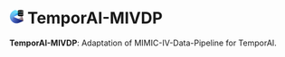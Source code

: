 <!-- These are examples of badges you might want to add to your README:
     please update the URLs accordingly

[![Built Status](https://api.cirrus-ci.com/github/<USER>/temporai-mivdp.svg?branch=main)](https://cirrus-ci.com/github/<USER>/temporai-mivdp)
[![ReadTheDocs](https://readthedocs.org/projects/temporai-mivdp/badge/?version=latest)](https://temporai-mivdp.readthedocs.io/en/stable/)
[![Coveralls](https://img.shields.io/coveralls/github/<USER>/temporai-mivdp/main.svg)](https://coveralls.io/r/<USER>/temporai-mivdp)
[![PyPI-Server](https://img.shields.io/pypi/v/temporai-mivdp.svg)](https://pypi.org/project/temporai-mivdp/)
[![Conda-Forge](https://img.shields.io/conda/vn/conda-forge/temporai-mivdp.svg)](https://anaconda.org/conda-forge/temporai-mivdp)
[![Monthly Downloads](https://pepy.tech/badge/temporai-mivdp/month)](https://pepy.tech/project/temporai-mivdp)
[![Twitter](https://img.shields.io/twitter/url/http/shields.io.svg?style=social&label=Twitter)](https://twitter.com/temporai-mivdp)
-->


# <img src="assets/TemporAI_MIVDP_Logo_Icon.png" height=25> TemporAI-MIVDP

**TemporAI-MIVDP**: Adaptation of MIMIC-IV-Data-Pipeline for TemporAI.
